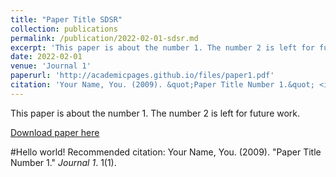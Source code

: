 ```yaml
---
title: "Paper Title SDSR"
collection: publications
permalink: /publication/2022-02-01-sdsr.md
excerpt: 'This paper is about the number 1. The number 2 is left for future work.'
date: 2022-02-01
venue: 'Journal 1'
paperurl: 'http://academicpages.github.io/files/paper1.pdf'
citation: 'Your Name, You. (2009). &quot;Paper Title Number 1.&quot; <i>Journal 1</i>. 1(1).'
---
```

This paper is about the number 1. The number 2 is left for future work.

[Download paper here](http://academicpages.github.io/files/paper1.pdf)

#Hello world!
Recommended citation: Your Name, You. (2009). "Paper Title Number 1." <i>Journal 1</i>. 1(1).